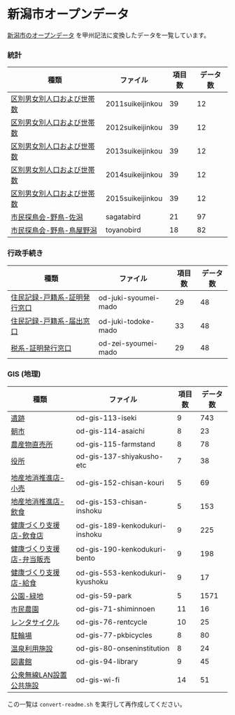 # 新潟市オープンデータ

[新潟市のオープンデータ](http://www.city.niigata.lg.jp/shisei/seisaku/it/open-data/)
を甲州記法に変換したデータを一覧しています。

### 統計

| 種類 | ファイル | 項目数 | データ数 |
|------|----------|--------|----------|
| [区別男女別人口および世帯数](open-data/toukei/2011suikeijinkou.k) | 2011suikeijinkou | 39 | 12 |
| [区別男女別人口および世帯数](open-data/toukei/2012suikeijinkou.k) | 2012suikeijinkou | 39 | 12 |
| [区別男女別人口および世帯数](open-data/toukei/2013suikeijinkou.k) | 2013suikeijinkou | 39 | 12 |
| [区別男女別人口および世帯数](open-data/toukei/2014suikeijinkou.k) | 2014suikeijinkou | 39 | 12 |
| [区別男女別人口および世帯数](open-data/toukei/2015suikeijinkou.k) | 2015suikeijinkou | 39 | 12 |
| [市民探鳥会-野鳥-佐潟](open-data/toukei/sagatabird.k) | sagatabird | 21 | 97 |
| [市民探鳥会-野鳥-鳥屋野潟](open-data/toukei/toyanobird.k) | toyanobird | 18 | 82 |

### 行政手続き

| 種類 | ファイル | 項目数 | データ数 |
|------|----------|--------|----------|
| [住民記録-戸籍系-証明発行窓口](open-data/tetsuduki/od-juki-syoumei-mado.k) | od-juki-syoumei-mado | 29 | 48 |
| [住民記録-戸籍系-届出窓口](open-data/tetsuduki/od-juki-todoke-mado.k) | od-juki-todoke-mado | 33 | 48 |
| [税系-証明発行窓口](open-data/tetsuduki/od-zei-syoumei-mado.k) | od-zei-syoumei-mado | 29 | 48 |

### GIS (地理)

| 種類 | ファイル | 項目数 | データ数 |
|------|----------|--------|----------|
| [遺跡](open-data/gis/od-gis-113-iseki.k) | od-gis-113-iseki | 9 | 743 |
| [朝市](open-data/gis/od-gis-114-asaichi.k) | od-gis-114-asaichi | 8 | 23 |
| [農産物直売所](open-data/gis/od-gis-115-farmstand.k) | od-gis-115-farmstand | 8 | 78 |
| [役所](open-data/gis/od-gis-137-shiyakusho-etc.k) | od-gis-137-shiyakusho-etc | 7 | 38 |
| [地産地消推進店-小売](open-data/gis/od-gis-152-chisan-kouri.k) | od-gis-152-chisan-kouri | 5 | 69 |
| [地産地消推進店-飲食](open-data/gis/od-gis-153-chisan-inshoku.k) | od-gis-153-chisan-inshoku | 5 | 153 |
| [健康づくり支援店-飲食店](open-data/gis/od-gis-189-kenkodukuri-inshoku.k) | od-gis-189-kenkodukuri-inshoku | 9 | 225 |
| [健康づくり支援店-弁当販売](open-data/gis/od-gis-190-kenkodukuri-bento.k) | od-gis-190-kenkodukuri-bento | 9 | 198 |
| [健康づくり支援店-給食](open-data/gis/od-gis-553-kenkodukuri-kyushoku.k) | od-gis-553-kenkodukuri-kyushoku | 9 | 17 |
| [公園-緑地](open-data/gis/od-gis-59-park.k) | od-gis-59-park | 5 | 1571 |
| [市民農園](open-data/gis/od-gis-71-shiminnoen.k) | od-gis-71-shiminnoen | 11 | 16 |
| [レンタサイクル](open-data/gis/od-gis-76-rentcycle.k) | od-gis-76-rentcycle | 10 | 25 |
| [駐輪場](open-data/gis/od-gis-77-pkbicycles.k) | od-gis-77-pkbicycles | 8 | 80 |
| [温泉利用施設](open-data/gis/od-gis-80-onseninstitution.k) | od-gis-80-onseninstitution | 8 | 24 |
| [図書館](open-data/gis/od-gis-94-library.k) | od-gis-94-library | 9 | 45 |
| [公衆無線LAN設置公共施設](open-data/gis/od-gis-wi-fi.k) | od-gis-wi-fi | 14 | 51 |

この一覧は `convert-readme.sh` を実行して再作成してください。

